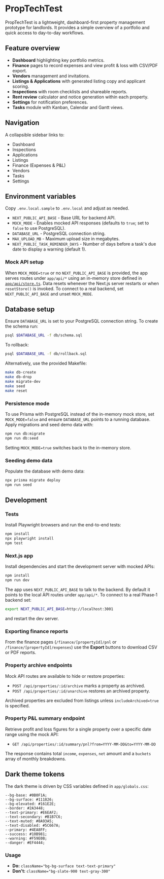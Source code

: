 # PropTechTest

PropTechTest is a lightweight, dashboard-first property management prototype for landlords. It provides a simple overview of a portfolio and quick access to day-to-day workflows.

## Feature overview

- **Dashboard** highlighting key portfolio metrics.
- **Finance** pages to record expenses and view profit & loss with CSV/PDF export.
- **Vendors** management and invitations.
- **Listings & Applications** with generated listing copy and applicant scoring.
- **Inspections** with room checklists and shareable reports.
- **Rent review** calculator and notice generation within each property.
- **Settings** for notification preferences.
- **Tasks** module with Kanban, Calendar and Gantt views.

## Navigation

A collapsible sidebar links to:

- Dashboard
- Inspections
- Applications
- Listings
- Finance (Expenses & P&L)
- Vendors
- Tasks
- Settings

## Environment variables

Copy `.env.local.sample` to `.env.local` and adjust as needed.

* `NEXT_PUBLIC_API_BASE` - Base URL for backend API.
* `MOCK_MODE` - Enables mocked API responses (defaults to `true`; set to `false` to use PostgreSQL).
* `DATABASE_URL` - PostgreSQL connection string.
* `MAX_UPLOAD_MB` - Maximum upload size in megabytes.
* `NEXT_PUBLIC_TASK_REMINDER_DAYS` - Number of days before a task's due date to display a warning (default 1).

### Mock API setup

When `MOCK_MODE=true` or no `NEXT_PUBLIC_API_BASE` is provided, the app serves routes under `app/api/*` using an in-memory store defined in [`app/api/store.ts`](app/api/store.ts). Data resets whenever the Next.js server restarts or when `resetStore()` is invoked. To connect to a real backend, set `NEXT_PUBLIC_API_BASE` and unset `MOCK_MODE`.

## Database setup

Ensure `DATABASE_URL` is set to your PostgreSQL connection string. To create the schema run:

```bash
psql $DATABASE_URL -f db/schema.sql
```

To rollback:

```bash
psql $DATABASE_URL -f db/rollback.sql
```

Alternatively, use the provided Makefile:

```bash
make db-create
make db-drop
make migrate-dev
make seed
make reset
```

### Persistence mode

To use Prisma with PostgreSQL instead of the in-memory mock store, set `MOCK_MODE=false` and ensure `DATABASE_URL` points to a running database. Apply migrations and seed demo data with:

```bash
npm run db:migrate
npm run db:seed
```

Setting `MOCK_MODE=true` switches back to the in-memory store.

### Seeding demo data

Populate the database with demo data:

```bash
npx prisma migrate deploy
npm run seed
```

## Development

### Tests

Install Playwright browsers and run the end-to-end tests:

```bash
npm install
npx playwright install
npm test
```

### Next.js app

Install dependencies and start the development server with mocked APIs:

```bash
npm install
npm run dev
```

The app uses `NEXT_PUBLIC_API_BASE` to talk to the backend. By default it points to the local API routes under `app/api/*`. To connect to a real Phase‑1 backend set:

```bash
export NEXT_PUBLIC_API_BASE=http://localhost:3001
```

and restart the dev server.

### Exporting finance reports

From the finance pages (`/finance/[propertyId]/pnl` or `/finance/[propertyId]/expenses`) use the **Export** buttons to download CSV or PDF reports.

### Property archive endpoints

Mock API routes are available to hide or restore properties:

- `POST /api/properties/:id/archive` marks a property as archived.
- `POST /api/properties/:id/unarchive` restores an archived property.

Archived properties are excluded from listings unless `includeArchived=true` is specified.

### Property P&L summary endpoint

Retrieve profit and loss figures for a single property over a specific date range using the mock API:

- `GET /api/properties/:id/summary/pnl?from=YYYY-MM-DD&to=YYYY-MM-DD`

The response contains total `income`, `expenses`, `net` amount and a `buckets` array of monthly breakdowns.


## Dark theme tokens

The dark theme is driven by CSS variables defined in `app/globals.css`:

```
--bg-base: #0B0F1A;
--bg-surface: #111826;
--bg-elevated: #161E2E;
--border: #2A3448;
--text-primary: #E6EAF2;
--text-secondary: #B1B7C6;
--text-muted: #8A93A5;
--text-disabled: #5C667A;
--primary: #4EA8FF;
--success: #10B981;
--warning: #F59E0B;
--danger: #EF4444;
```

### Usage

- **Do:** `className="bg-bg-surface text-text-primary"`
- **Don't:** `className="bg-slate-900 text-gray-300"`
